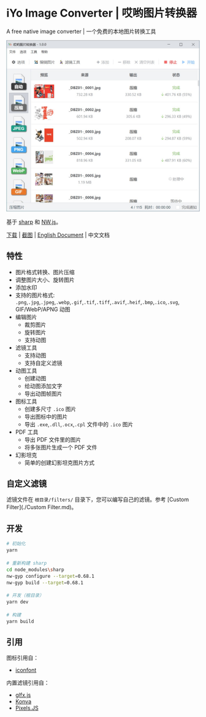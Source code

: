 # iYo Image Converter | 哎哟图片转换器

A free native image converter | 一个免费的本地图片转换工具

<img src="screenshots/zh_convert.jpg" width="600" />

基于 [sharp](https://sharp.pixelplumbing.com/) 和 [NW.js](https://nwjs.io/)。

[下载](https://github.com/ssnangua/iyo-image-converter/releases) | [截图](screenshots/zh.md) | [English Document](README.md) | 中文文档

## 特性

- 图片格式转换、图片压缩
- 调整图片大小、旋转图片
- 添加水印
- 支持的图片格式: `.png`,`.jpg`,`.jpeg`,`.webp`,`.gif`,`.tif`,`.tiff`,`.avif`,`.heif`,`.bmp`,`.ico`,`.svg`, GIF/WebP/APNG 动图
- 编辑图片
    - 裁剪图片
    - 旋转图片
    - 支持动图
- 滤镜工具
    - 支持动图
    - 支持自定义滤镜
- 动图工具
    - 创建动图
    - 给动图添加文字
    - 导出动图帧图片
- 图标工具
    - 创建多尺寸 `.ico` 图片
    - 导出图标中的图片
    - 导出 `.exe`,`.dll`,`.ocx`,`.cpl` 文件中的 `.ico` 图片
- PDF 工具
    - 导出 PDF 文件里的图片
    - 将多张图片生成一个 PDF 文件
- 幻影坦克
    - 简单的创建幻影坦克图片方式

## 自定义滤镜

滤镜文件在 `根目录/filters/` 目录下，您可以编写自己的滤镜。参考 [Custom Filter](./Custom Filter.md)。

## 开发

```bash
# 初始化
yarn

# 重新构建 sharp
cd node_modules\sharp
nw-gyp configure --target=0.68.1
nw-gyp build --target=0.68.1

# 开发（根目录）
yarn dev

# 构建
yarn build
```

## 引用

图标引用自：

- [iconfont](https://www.iconfont.cn/)

内置滤镜引用自：

- [glfx.js](https://github.com/evanw/glfx.js)
- [Konva](https://github.com/konvajs/konva)
- [Pixels.JS](https://github.com/silvia-odwyer/pixels.js)
